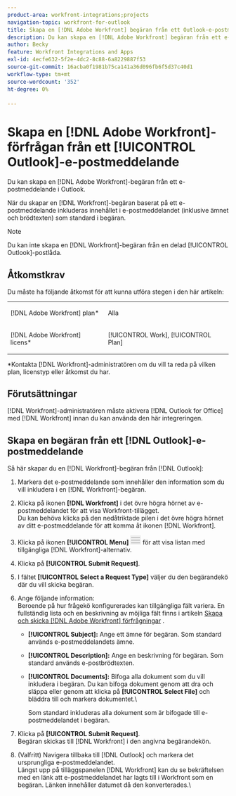 ```yaml
---
product-area: workfront-integrations;projects
navigation-topic: workfront-for-outlook
title: Skapa en [!DNL Adobe Workfront] begäran från ett Outlook-e-postmeddelande
description: Du kan skapa en [!DNL Adobe Workfront] begäran från ett e-postmeddelande i Outlook.
author: Becky
feature: Workfront Integrations and Apps
exl-id: 4ecfe632-5f2e-4dc2-8c88-6a8229887f53
source-git-commit: 16acba0f1981b75ca141a36d096fb6f5d37c40d1
workflow-type: tm+mt
source-wordcount: '352'
ht-degree: 0%

---
```


# Skapa en [!DNL Adobe Workfront]-förfrågan från ett [!UICONTROL Outlook]-e-postmeddelande

Du kan skapa en [!DNL Adobe Workfront]-begäran från ett e-postmeddelande i Outlook.

När du skapar en [!DNL Workfront]-begäran baserat på ett e-postmeddelande inkluderas innehållet i e-postmeddelandet (inklusive ämnet och brödtexten) som standard i begäran.

>[!NOTE]
>
>Du kan inte skapa en [!DNL Workfront]-begäran från en delad [!UICONTROL Outlook]-postlåda.

## Åtkomstkrav

Du måste ha följande åtkomst för att kunna utföra stegen i den här artikeln:

<table style="table-layout:auto"> 
 <col> 
 <col> 
 <tbody> 
  <tr> 
   <td role="rowheader">[!DNL Adobe Workfront] plan*</td> 
   <td> <p>Alla</p> </td> 
  </tr> 
  <tr> 
   <td role="rowheader">[!DNL Adobe Workfront] licens*</td> 
   <td> <p>[!UICONTROL Work], [!UICONTROL Plan]</p> </td> 
  </tr> 
 </tbody> 
</table>

&#42;Kontakta [!DNL Workfront]-administratören om du vill ta reda på vilken plan, licenstyp eller åtkomst du har.

## Förutsättningar

[!DNL Workfront]-administratören måste aktivera [!DNL Outlook for Office] med [!DNL Workfront] innan du kan använda den här integreringen.

## Skapa en begäran från ett [!DNL Outlook]-e-postmeddelande

Så här skapar du en [!DNL Workfront]-begäran från [!DNL Outlook]:

1. Markera det e-postmeddelande som innehåller den information som du vill inkludera i en [!DNL Workfront]-begäran.
1. Klicka på ikonen **[!DNL Workfront]** i det övre högra hörnet av e-postmeddelandet för att visa Workfront-tillägget.\
   Du kan behöva klicka på den nedåtriktade pilen i det övre högra hörnet av ditt e-postmeddelande för att komma åt ikonen [!DNL Workfront].

1. Klicka på ikonen **[!UICONTROL Menu]** ![ o365_addin_menu2_icon.png](assets/o365-addin-menu2-icon.png) för att visa listan med tillgängliga [!DNL Workfront]-alternativ.

1. Klicka på **[!UICONTROL Submit Request]**.
1. I fältet **[!UICONTROL Select a Request Type]** väljer du den begärandekö där du vill skicka begäran.

1. Ange följande information:\
   Beroende på hur frågekö konfigurerades kan tillgängliga fält variera. En fullständig lista och en beskrivning av möjliga fält finns i artikeln [Skapa och skicka [!DNL Adobe Workfront] förfrågningar](../../manage-work/requests/create-requests/create-submit-requests.md) .

   * **[!UICONTROL Subject]:** Ange ett ämne för begäran. Som standard används e-postmeddelandets ämne.
   * **[!UICONTROL Description]:** Ange en beskrivning för begäran. Som standard används e-postbrödtexten.
   * **[!UICONTROL Documents]:** Bifoga alla dokument som du vill inkludera i begäran. Du kan bifoga dokument genom att dra och släppa eller genom att klicka på **[!UICONTROL Select File]** och bläddra till och markera dokumentet.\

     Som standard inkluderas alla dokument som är bifogade till e-postmeddelandet i begäran.

1. Klicka på **[!UICONTROL Submit Request]**.\
   Begäran skickas till [!DNL Workfront] i den angivna begärandekön.

1. (Valfritt) Navigera tillbaka till [!DNL Outlook] och markera det ursprungliga e-postmeddelandet.\
   Längst upp på tilläggspanelen [!DNL Workfront] kan du se bekräftelsen med en länk att e-postmeddelandet har lagts till i Workfront som en begäran. Länken innehåller datumet då den konverterades.\
